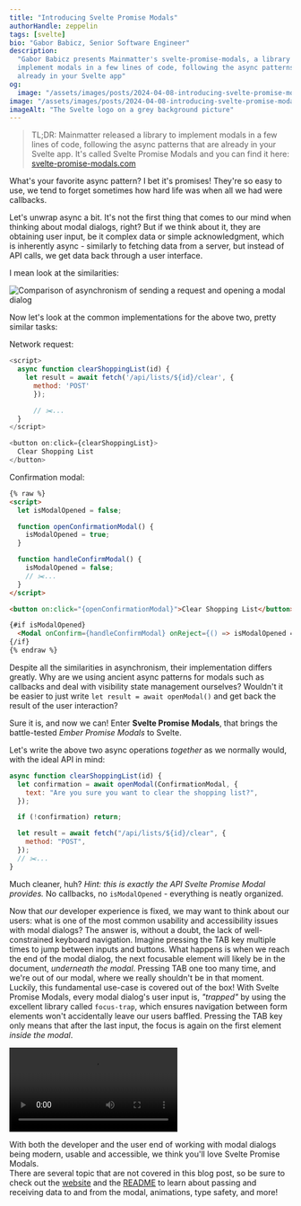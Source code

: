 ```yaml
---
title: "Introducing Svelte Promise Modals"
authorHandle: zeppelin
tags: [svelte]
bio: "Gabor Babicz, Senior Software Engineer"
description:
  "Gabor Babicz presents Mainmatter's svelte-promise-modals, a library to
  implement modals in a few lines of code, following the async patterns that are
  already in your Svelte app"
og:
  image: "/assets/images/posts/2024-04-08-introducing-svelte-promise-modals/og-image.jpg"
image: "/assets/images/posts/2024-04-08-introducing-svelte-promise-modals/header-visual.png"
imageAlt: "The Svelte logo on a grey background picture"
---
```


> TL;DR: Mainmatter released a library to implement modals in a few lines of
> code, following the async patterns that are already in your Svelte app. It's
> called Svelte Promise Modals and you can find it here:
> [svelte-promise-modals.com](https://svelte-promise-modals.com)

What's your favorite async pattern? I bet it's promises! They're so easy to use,
we tend to forget sometimes how hard life was when all we had were callbacks.

Let's unwrap async a bit. It's not the first thing that comes to our mind when
thinking about modal dialogs, right? But if we think about it, they are
obtaining user input, be it complex data or simple acknowledgment, which is
inherently async - similarly to fetching data from a server, but instead of API
calls, we get data back through a user interface.

I mean look at the similarities:

![Comparison of asynchronism of sending a request and opening a modal dialog](/assets/images/posts/2024-04-08-introducing-svelte-promise-modals/async-comparison.png)

Now let's look at the common implementations for the above two, pretty similar
tasks:

Network request:

```js
<script>
  async function clearShoppingList(id) {
    let result = await fetch('/api/lists/${id}/clear', {
      method: 'POST'
	  });

	  // ✂️...
  }
</script>

<button on:click={clearShoppingList}>
  Clear Shopping List
</button>
```

Confirmation modal:

<!-- prettier-ignore -->
```html
{% raw %}
<script>
  let isModalOpened = false;

  function openConfirmationModal() {
    isModalOpened = true;
  }

  function handleConfirmModal() {
    isModalOpened = false;
    // ✂️...
  }
</script>

<button on:click="{openConfirmationModal}">Clear Shopping List</button>

{#if isModalOpened}
  <Modal onConfirm={handleConfirmModal} onReject={() => isModalOpened = false} />
{/if}
{% endraw %}
```

Despite all the similarities in asynchronism, their implementation differs
greatly. Why are we using ancient async patterns for modals such as callbacks
and deal with visibility state management ourselves? Wouldn't it be easier to
just write `let result = await openModal()` and get back the result of the user
interaction?

Sure it is, and now we can! Enter **Svelte Promise Modals**, that brings the
battle-tested _Ember Promise Modals_ to Svelte.

Let's write the above two async operations _together_ as we normally would, with
the ideal API in mind:

```js
async function clearShoppingList(id) {
  let confirmation = await openModal(ConfirmationModal, {
    text: "Are you sure you want to clear the shopping list?",
  });

  if (!confirmation) return;

  let result = await fetch("/api/lists/${id}/clear", {
    method: "POST",
  });
  // ✂️...
}
```

Much cleaner, huh? _Hint: this is exactly the API Svelte Promise Modal
provides._ No callbacks, no `isModalOpened` - everything is neatly organized.

Now that _our_ developer experience is fixed, we may want to think about our
users: what is one of the most common usability and accessibility issues with
modal dialogs? The answer is, without a doubt, the lack of well-constrained
keyboard navigation. Imagine pressing the TAB key multiple times to jump between
inputs and buttons. What happens is when we reach the end of the modal dialog,
the next focusable element will likely be in the document, _underneath the
modal_. Pressing TAB one too many time, and we're out of our modal, where we
really shouldn't be in that moment.  
Luckily, this fundamental use-case is covered out of the box! With Svelte
Promise Modals, every modal dialog's user input is, _"trapped"_ by using the
excellent library called `focus-trap`, which ensures navigation between form
elements won't accidentally leave our users baffled. Pressing the TAB key only
means that after the last input, the focus is again on the first element _inside
the modal_.

![Video showing tab cycle of focusable elements inside a modal dialog](/assets/images/posts/2024-04-08-introducing-svelte-promise-modals/focus-cycle.mp4#video)

With both the developer and the user end of working with modal dialogs being
modern, usable and accessible, we think you'll love Svelte Promise Modals.  
There are several topic that are not covered in this blog post, so be sure to
check out the [website](https://svelte-promise-modals.com) and the
[README](https://github.com/mainmatter/svelte-promise-modals?tab=readme-ov-file)
to learn about passing and receiving data to and from the modal, animations,
type safety, and more!
